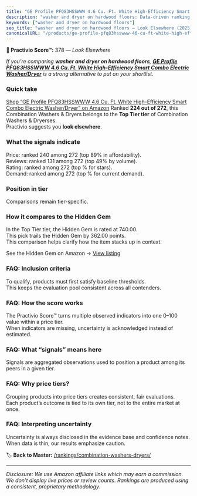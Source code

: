 ```yaml
---
title: "GE Profile PFQ83HSSWWW 4.6 Cu. Ft. White High-Efficiency Smart Combo Electric Washer/Dryer"
description: "washer and dryer on hardwood floors: Data-driven ranking using the Practivio Score™. Positioned by quality, value, demand, findability, momentum."
keywords: ["washer and dryer on hardwood floors"]
seo_title: "washer and dryer on hardwood floors — Look Elsewhere (2025)"
canonicalURL: "/products/ge-profile-pfq83hsswww-46-cu-ft-white-high-efficiency-smart-combo-electric-washerdryer-B0DWK48KNL/"
---
```


**🚫 Practivio Score™:** 378 — _Look Elsewhere_


*If you're comparing **washer and dryer on hardwood floors**, **[GE Profile PFQ83HSSWWW 4.6 Cu. Ft. White High-Efficiency Smart Combo Electric Washer/Dryer](https://www.amazon.com/dp/B0DWK48KNL?tag=practivio-20)** is a strong alternative to put on your shortlist.*
### Quick take
[Shop “GE Profile PFQ83HSSWWW 4.6 Cu. Ft. White High-Efficiency Smart Combo Electric Washer/Dryer” on Amazon](https://www.amazon.com/dp/B0DWK48KNL?tag=practivio-20)
Ranked **224 out of 272**, this Combination Washers & Dryers belongs to the **Top Tier tier** of Combination Washers & Dryerses.  
Practivio suggests you **look elsewhere**.

### What the signals indicate
Price: ranked 240 among 272 (top 89% in affordability).  
Reviews: ranked 131 among 272 (top 49% by volume).  
Rating: ranked  among 272 (top % for stars).  
Demand: ranked  among 272 (top % for current demand).

### Position in tier
Comparisons remain tier-specific.

### How it compares to the Hidden Gem
In the Top Tier tier, the Hidden Gem is rated at 740.00.  
This pick trails the Hidden Gem by 362.00 points.  
This comparison helps clarify how the item stacks up in context.  

See the Hidden Gem on Amazon → [View listing](https://www.amazon.com/dp/B0C72WLSJ1?tag=practivio-20)

### FAQ: Inclusion criteria
To qualify, products must first satisfy baseline thresholds.  
This keeps the evaluation pool consistent across all contenders.

### FAQ: How the score works
The Practivio Score™ turns multiple observed indicators into one 0–100 value within a price tier.  
When indicators are missing, uncertainty is acknowledged instead of estimated.

### FAQ: What “signals” means here
Signals are aggregated observations used to position a product among its peers in a given tier.

### FAQ: Why price tiers?
Grouping products into price tiers creates consistent, fair evaluations.  
Each product’s outcome is tied to its own tier, not to the entire market at once.

### FAQ: Interpreting uncertainty
Uncertainty is always disclosed in the evidence base and confidence notes.  
When data is thin, our results emphasize caution.


🏷️ **Back to Master:** [/rankings/combination-washers-dryers/](/rankings/combination-washers-dryers/)

---
_Disclosure: We use Amazon affiliate links which may earn a commission. We don’t display live prices or review counts. Rankings are produced using a consistent, proprietary methodology._
